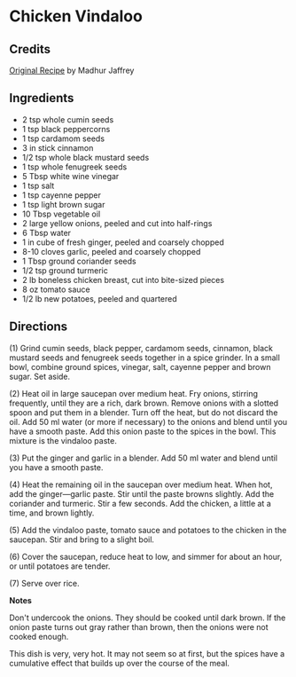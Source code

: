 # Chicken Vindaloo 

## Credits

[Original Recipe](http://www.zip.com.au/~cs/recipes/html/chicken-vindal.html "http://www.zip.com.au/~cs/recipes/html/chicken-vindal.html") by Madhur Jaffrey

## Ingredients

- 2 tsp whole cumin seeds 
- 1 tsp black peppercorns 
- 1 tsp cardamom seeds 
- 3 in stick cinnamon 
- 1/2 tsp whole black mustard seeds 
- 1 tsp whole fenugreek seeds 
- 5 Tbsp white wine vinegar 
- 1 tsp salt 
- 1 tsp cayenne pepper 
- 1 tsp light brown sugar 
- 10 Tbsp vegetable oil 
- 2 large yellow onions, peeled and cut into half-rings 
- 6 Tbsp water 
- 1 in cube of fresh ginger, peeled and coarsely chopped 
- 8-10 cloves garlic, peeled and coarsely chopped 
- 1 Tbsp ground coriander seeds 
- 1/2 tsp ground turmeric 
- 2 lb boneless chicken breast, cut into bite-sized pieces 
- 8 oz tomato sauce 
- 1/2 lb new potatoes, peeled and quartered

## Directions

(1) Grind cumin seeds, black pepper, cardamom seeds, cinnamon, black mustard seeds and fenugreek seeds together in a spice grinder. In a small bowl, combine ground spices, vinegar, salt, cayenne pepper and brown sugar. Set aside.   
  
 (2) Heat oil in large saucepan over medium heat. Fry onions, stirring frequently, until they are a rich, dark brown. Remove onions with a slotted spoon and put them in a blender. Turn off the heat, but do not discard the oil. Add 50 ml water (or more if necessary) to the onions and blend until you have a smooth paste. Add this onion paste to the spices in the bowl. This mixture is the vindaloo paste.   
  
 (3) Put the ginger and garlic in a blender. Add 50 ml water and blend until you have a smooth paste.   
  
 (4) Heat the remaining oil in the saucepan over medium heat. When hot, add the ginger—garlic paste. Stir until the paste browns slightly. Add the coriander and turmeric. Stir a few seconds. Add the chicken, a little at a time, and brown lightly.   
  
 (5) Add the vindaloo paste, tomato sauce and potatoes to the chicken in the saucepan. Stir and bring to a slight boil.   
  
 (6) Cover the saucepan, reduce heat to low, and simmer for about an hour, or until potatoes are tender.   
  
 (7) Serve over rice.

**Notes**  
 Don't undercook the onions. They should be cooked until dark brown. If the onion paste turns out gray rather than brown, then the onions were not cooked enough.   
 This dish is very, very hot. It may not seem so at first, but the spices have a cumulative effect that builds up over the course of the meal.


